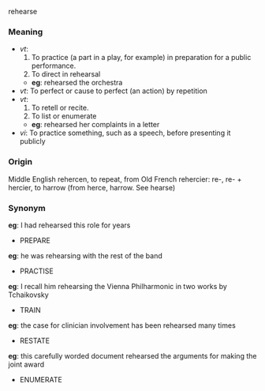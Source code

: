 rehearse
### Meaning
+ _vt_:
   1. To practice (a part in a play, for example) in preparation for a public performance.
   2. To direct in rehearsal
    + __eg__: rehearsed the orchestra
+ _vt_: To perfect or cause to perfect (an action) by repetition
+ _vt_:
   1. To retell or recite.
   2. To list or enumerate
    + __eg__: rehearsed her complaints in a letter
+ _vi_: To practice something, such as a speech, before presenting it publicly

### Origin

Middle English rehercen, to repeat, from Old French rehercier: re-, re- + hercier, to harrow (from herce, harrow. See hearse)

### Synonym

__eg__: I had rehearsed this role for years

+ PREPARE

__eg__: he was rehearsing with the rest of the band

+ PRACTISE

__eg__: I recall him rehearsing the Vienna Philharmonic in two works by Tchaikovsky

+ TRAIN

__eg__: the case for clinician involvement has been rehearsed many times

+ RESTATE

__eg__: this carefully worded document rehearsed the arguments for making the joint award

+ ENUMERATE


